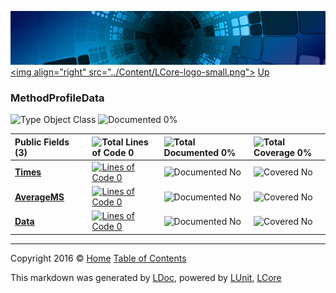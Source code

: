 ![](../Content/LCore-banner-small.png "")
[&lt;img align=&quot;right&quot; src=&quot;../Content/LCore-logo-small.png&quot;&gt;](../../README.md)
[Up](../L.md)

### MethodProfileData<T>

![Type Object Class](http://b.repl.ca/v1/Type-Object%20Class-blue.png "") ![Documented 0%](http://b.repl.ca/v1/Documented-0%25-red.png "")




Public   Fields (3) |  | ![Total Lines of Code 0](http://b.repl.ca/v1/Total%20Lines%20of%20Code-0-red.png "") | ![Total Documented 0%](http://b.repl.ca/v1/Total%20Documented-0%25-red.png "") | ![Total Coverage 0%](http://b.repl.ca/v1/Total%20Coverage-0%25-red.png "")
:---  | :---  | :---  | :---  | :--- 
**[Times](MethodProfileData%601_Times.md)** |  | [![Lines of Code 0](http://b.repl.ca/v1/Lines%20of%20Code-0-red.png "")](#L) | ![Documented No](http://b.repl.ca/v1/Documented-No-red.png "") | ![Covered No](http://b.repl.ca/v1/Covered-No-red.png "")
**[AverageMS](MethodProfileData%601_AverageMS.md)** |  | [![Lines of Code 0](http://b.repl.ca/v1/Lines%20of%20Code-0-red.png "")](#L) | ![Documented No](http://b.repl.ca/v1/Documented-No-red.png "") | ![Covered No](http://b.repl.ca/v1/Covered-No-red.png "")
**[Data](MethodProfileData%601_Data.md)** |  | [![Lines of Code 0](http://b.repl.ca/v1/Lines%20of%20Code-0-red.png "")](#L) | ![Documented No](http://b.repl.ca/v1/Documented-No-red.png "") | ![Covered No](http://b.repl.ca/v1/Covered-No-red.png "")




---

Copyright 2016 &copy; [Home](../../README.md) [Table of Contents](../../TableOfContents.md)

This markdown was generated by [LDoc](https://github.com/CodeSingularity/LDoc), powered by [LUnit](https://github.com/CodeSingularity/LUnit), [LCore](https://github.com/CodeSingularity/LCore)

